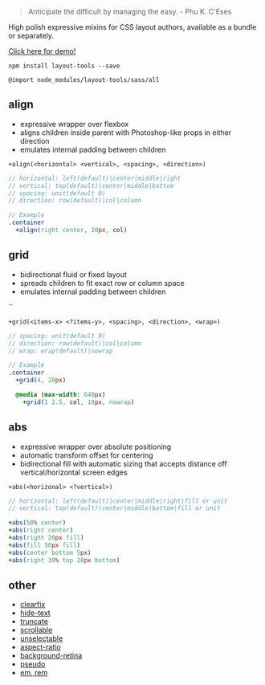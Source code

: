> Anticipate the difficult by managing the easy. - Phu K. C'Eses

High polish expressive mixins for CSS layout authors, available as a bundle or separately.

[Click here for demo!](http://codepen.io/salsita/full/bgxWBX/)

`npm install layout-tools --save`

`@import node_modules/layout-tools/sass/all`

## align

- expressive wrapper over flexbox
- aligns children inside parent with Photoshop-like props in either direction
- emulates internal padding between children

`+align(<horizontal> <vertical>, <spacing>, <direction>)`

```Sass
// horizontal: left(default)|center|middle|right
// vertical: top(default)|center|middle|bottom
// spacing: unit(default 0)
// direction: row(default)|col|column

// Example
.container
  +align(right center, 10px, col)
```

## grid

- bidirectional fluid or fixed layout
- spreads children to fit exact row or column space
- emulates internal padding between children

``

`+grid(<items-x> <?items-y>, <spacing>, <direction>, <wrap>)`

```Sass
// spacing: unit(default 0)
// direction: row(default)|col|column
// wrap: wrap(default)|nowrap

// Example
.container
  +grid(4, 20px)

  @media (max-width: 640px)
    +grid(1 2.5, col, 10px, nowrap)
```

## abs

- expressive wrapper over absolute positioning
- automatic transform offset for centering
- bidirectional fill with automatic sizing that accepts distance off vertical/horizontal screen edges

`+abs(<horizonal> <?vertical>)`

```Sass
// horizontal: left(default)|center|middle|right|fill or unit
// vertical: top(default)|center|middle|bottom|fill or unit

+abs(50% center)
+abs(right center)
+abs(right 20px fill)
+abs(fill 50px fill)
+abs(center bottom 5px)
+abs(right 30% top 20px bottom)
```

## other

- [clearfix](sass/clearfix.sass)
- [hide-text](sass/hide-text.sass)
- [truncate](sass/truncate.sass)
- [scrollable](sass/scrollable.sass)
- [unselectable](sass/unselectable.sass)
- [aspect-ratio](sass/aspect-ratio.sass)
- [background-retina](sass/background-retina.sass)
- [pseudo](sass/pseudo.sass)
- [em, rem](sass/em-rem.sass)
